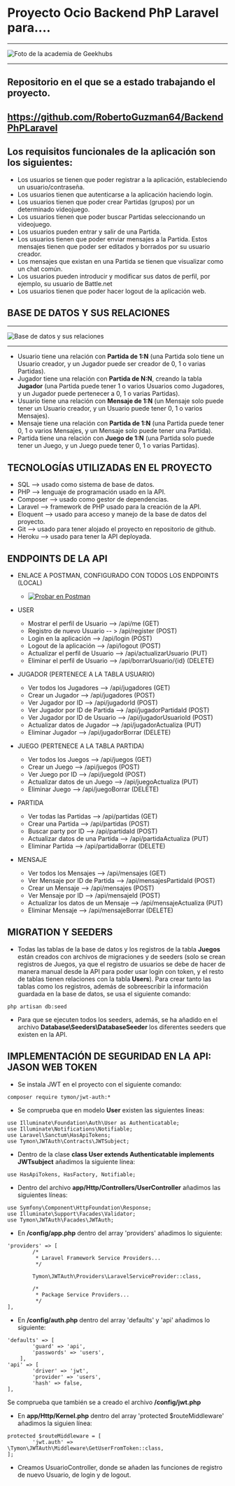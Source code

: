 # Proyecto Ocio Backend PhP Laravel para....
***
![Foto de la academia de Geekhubs](./img/geekhubs.png)
***
## Repositorio en el que se a estado trabajando el proyecto.

## https://github.com/RobertoGuzman64/BackendPhPLaravel
## Los requisitos funcionales de la aplicación son los siguientes:
* Los usuarios se tienen que poder registrar a la aplicación, estableciendo un usuario/contraseña.
* Los usuarios tienen que autenticarse a la aplicación haciendo login.
* Los usuarios tienen que poder crear Partidas (grupos) por un determinado videojuego.
* Los usuarios tienen que poder buscar Partidas seleccionando un videojuego.
* Los usuarios pueden entrar y salir de una Partida.
* Los usuarios tienen que poder enviar mensajes a la Partida. Estos mensajes tienen que poder ser editados y borrados por su usuario creador.
* Los mensajes que existan en una Partida se tienen que visualizar como un chat común.
* Los usuarios pueden introducir y modificar sus datos de perfil, por ejemplo, su usuario de Battle.net
* Los usuarios tienen que poder hacer logout de la aplicación web.

## BASE DE DATOS Y SUS RELACIONES

***
![Base de datos y sus relaciones](/img/esquema.png)
***

* Usuario tiene una relación con **Partida de 1:N** (una Partida solo tiene un Usuario creador, y un Jugador puede ser creador de 0, 1 o varias Partidas).
* Jugador tiene una relación con **Partida de N:N**, creando la tabla **Jugador** (una Partida puede tener 1 o varios Usuarios como Jugadores, y un Jugador puede pertenecer a 0, 1 o varias Partidas).
* Usuario tiene una relación con **Mensaje de 1:N** (un Mensaje solo puede tener un Usuario creador, y un Usuario puede tener 0, 1 o varios Mensajes).
* Mensaje tiene una relación con **Partida de 1:N** (una Partida puede tener 0, 1 o varios Mensajes, y un Mensaje solo puede tener una Partida).
* Partida tiene una relación con **Juego de 1:N** (una Partida solo puede tener un Juego, y un Juego puede tener 0, 1 o varias Partidas).

## TECNOLOGÍAS UTILIZADAS EN EL PROYECTO
* SQL --> usado como sistema de base de datos.
* PHP --> lenguaje de programación usado en la API.
* Composer --> usado como gestor de dependencias.
* Laravel --> framework de PHP usado para la creación de la API.
* Eloquent --> usado para acceso y manejo de la base de datos del proyecto.
* Git --> usado para tener alojado el proyecto en repositorio de github.
* Heroku --> usado para tener la API deployada.

## ENDPOINTS DE LA API

* ENLACE A POSTMAN, CONFIGURADO CON TODOS LOS ENDPOINTS (LOCAL)
    * [![Probar en Postman](https://run.pstmn.io/button.svg)](https://app.getpostman.com/run-collection/11138723-7f30b435-092e-48c3-93d5-3d97447d1b8f?action=collection%2Ffork&collection-url=entityId%3D11138723-7f30b435-092e-48c3-93d5-3d97447d1b8f%26entityType%3Dcollection%26workspaceId%3D16ffb9c9-152b-4dd3-bcad-3519fd225e65)

* USER
    * Mostrar el perfil de Usuario --> /api/me (GET)
    * Registro de nuevo Usuario -- > /api/register (POST)
    * Login en la aplicación --> /api/login (POST)
    * Logout de la aplicación --> /api/logout (POST)
    * Actualizar el perfil de Usuario --> /api/actualizarUsuario (PUT) 
    * Eliminar el perfil de Usuario --> /api/borrarUsuario/{id} (DELETE)

* JUGADOR (PERTENECE A LA TABLA USUARIO)
    * Ver todos los Jugadores --> /api/jugadores (GET)
    * Crear un Jugador --> /api/jugadores (POST)
    * Ver Jugador por ID --> /api/jugadorId (POST)
    * Ver Jugador por ID de Partida --> /api/jugadorPartidaId (POST)
    * Ver Jugador por ID de Usuario --> /api/jugadorUsuarioId (POST)
    * Actualizar datos de Jugador --> /api/jugadorActualiza (PUT)
    * Eliminar Jugador --> /api/jugadorBorrar (DELETE)

* JUEGO (PERTENECE A LA TABLA PARTIDA)
    * Ver todos los Juegos --> /api/juegos (GET)
    * Crear un Juego --> /api/juegos (POST)
    * Ver Juego por ID --> /api/juegoId (POST)
    * Actualizar datos de un Juego --> /api/juegoActualiza (PUT)
    * Eliminar Juego --> /api/juegoBorrar (DELETE)

* PARTIDA
    * Ver todas las Partidas --> /api/partidas (GET)
    * Crear una Partida --> /api/partidas (POST)
    * Buscar party por ID --> /api/partidaId (POST)
    * Actualizar datos de una Partida --> /api/partidaActualiza (PUT)
    * Eliminar Partida --> /api/partidaBorrar (DELETE)

* MENSAJE
    * Ver todos los Mensajes --> /api/mensajes (GET)
    * Ver Mensaje por ID de Partida --> /api/mensajesPartidaId (POST)
    * Crear un Mensaje --> /api/mensajes (POST)
    * Ver Mensaje por ID --> /api/mensajeId (POST)
    * Actualizar los datos de un Mensaje --> /api/mensajeActualiza (PUT)
    * Eliminar Mensaje --> /api/mensajeBorrar (DELETE)

## MIGRATION Y SEEDERS
* Todas las tablas de la base de datos y los registros de la tabla **Juegos** están creados con archivos de migraciones y de seeders (solo se crean registros de Juegos, ya que el registro de usuarios se debe de hacer de manera manual desde la API para poder usar login con token, y el resto de tablas tienen relaciones con la tabla **Users**). Para crear tanto las tablas como los registros, además de sobreescribir la información guardada en la base de datos, se usa el siguiente comando:
```
php artisan db:seed
```
* Para que se ejecuten todos los seeders, además, se ha añadido en el archivo **Database\Seeders\DatabaseSeeder** los diferentes seeders que existen en la API.

## IMPLEMENTACIÓN DE SEGURIDAD EN LA API: JASON WEB TOKEN
* Se instala JWT en el proyecto con el siguiente comando:
```
composer require tymon/jwt-auth:*
```
* Se comprueba que en modelo **User** existen las siguientes lineas:
```
use Illuminate\Foundation\Auth\User as Authenticatable;
use Illuminate\Notifications\Notifiable;
use Laravel\Sanctum\HasApiTokens;
use Tymon\JWTAuth\Contracts\JWTSubject;
```
* Dentro de la clase **class User extends Authenticatable implements JWTsubject** añadimos la siguiente línea:
```
use HasApiTokens, HasFactory, Notifiable;
```
* Dentro del archivo **app/Http/Controllers/UserController** añadimos las siguientes líneas:
```
use Symfony\Component\HttpFoundation\Response;
use Illuminate\Support\Facades\Validator;
use Tymon\JWTAuth\Facades\JWTAuth;
```
* En **/config/app.php** dentro del array 'providers' añadimos lo siguiente:
```
'providers' => [
        /*
         * Laravel Framework Service Providers...
         */

        Tymon\JWTAuth\Providers\LaravelServiceProvider::class,

        /*
         * Package Service Providers...
         */
],
```
* En **/config/auth.php** dentro del array 'defaults' y 'api' añadimos lo siguiente:
```
'defaults' => [
        'guard' => 'api',
        'passwords' => 'users',
    ],
'api' => [
        'driver' => 'jwt',
        'provider' => 'users',
        'hash' => false,
],
```
Se comprueba que también se a creado el archivo **/config/jwt.php**

* En **app/Http/Kernel.php** dentro del array 'protected $routeMiddleware' añadimos la siguien línea:
```
protected $routeMiddleware = [
        'jwt.auth' => \Tymon\JWTAuth\Middleware\GetUserFromToken::class,
];
```

* Creamos UsuarioController, donde se añaden las funciones de registro de nuevo Usuario, de login y de logout.
